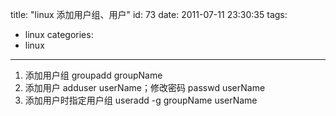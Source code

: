 title: "linux 添加用户组、用户"
id: 73
date: 2011-07-11 23:30:35
tags: 
- linux
categories: 
- linux
---

1.  添加用户组 groupadd groupName
2.  添加用户 adduser userName；修改密码 passwd userName
3.  添加用户时指定用户组 useradd -g groupName userName